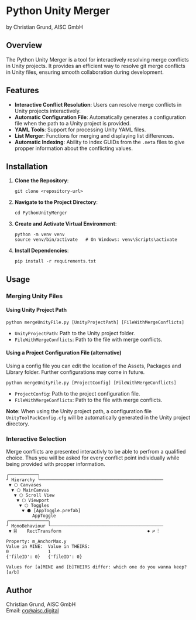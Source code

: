 Python Unity Merger
======================

by Christian Grund, AISC GmbH

Overview
--------

The Python Unity Merger is a tool for interactively resolving merge conflicts in Unity projects. It provides an efficient way to resolve git merge conflicts in Unity files, ensuring smooth collaboration during development.

Features
--------

*   **Interactive Conflict Resolution**: Users can resolve merge conflicts in Unity projects interactively.
*   **Automatic Configuration File**: Automatically generates a configuration file when the path to a Unity project is provided.
*   **YAML Tools**: Support for processing Unity YAML files.
*   **List Merger**: Functions for merging and displaying list differences.
*   **Automatic Indexing**: Ability to index GUIDs from the `.meta` files to give propper information about the conflicting values.

Installation
------------

1.  **Clone the Repository**:
    
        git clone <repository-url>
    
2.  **Navigate to the Project Directory**:
    
        cd PythonUnityMerger
    
3.  **Create and Activate Virtual Environment**:
    
        python -m venv venv
        source venv/bin/activate   # On Windows: venv\Scripts\activate
    
4.  **Install Dependencies**:
    
        pip install -r requirements.txt
    

Usage
-----

### Merging Unity Files

#### Using Unity Project Path

    python mergeUnityFile.py [UnityProjectPath] [FileWithMergeConflicts]

*   `UnityProjectPath`: Path to the Unity project folder.
*   `FileWithMergeConflicts`: Path to the file with merge conflicts.

#### Using a Project Configuration File (alternative)
Using a config file you can edit the location of the Assets, Packages and Library folder. Further configurations may come in future.

    python mergeUnityFile.py [ProjectConfig] [FileWithMergeConflicts]

*   `ProjectConfig`: Path to the project configuration file.
*   `FileWithMergeConflicts`: Path to the file with merge conflicts.


**Note**: When using the Unity project path, a configuration file `UnityToolPackConfig.cfg` will be automatically generated in the Unity project directory.

### Interactive Selection

Merge conflicts are presented interactivly to be able to perfrom a qualified choice. Thus you will be asked for every conflict point individually while being provided with propper information.

```
╭───────────╮
┘ Hierarchy └───────────────────────────────────────────────
 ▼ ⬡ Canvases
  ▼ ⬡ MainCanvas
   ▼ ⬡ Scroll View
    ▼ ⬡ Viewport
     ▼ ⬡ Toggles
      ▼ ⬢ [AppToggle.prefab]
          AppToggle
╭───────────────╮
┘ MonoBehaviour └───────────────────────────────────────────
 ▼ ⌸    RectTransform                                 ⏺ ≓ ⋮ 

Property: m_AnchorMax.y
Value in MINE:  Value in THEIRS:
0               1               
{'fileID': 0}   {'fileID': 0}   

Values for [a]MINE and [b]THEIRS differ: which one do you wanna keep? [a/b]

```

Author
------

Christian Grund, AISC GmbH  
Email: [cg@aisc.digital](mailto:cg@aisc.digital)
